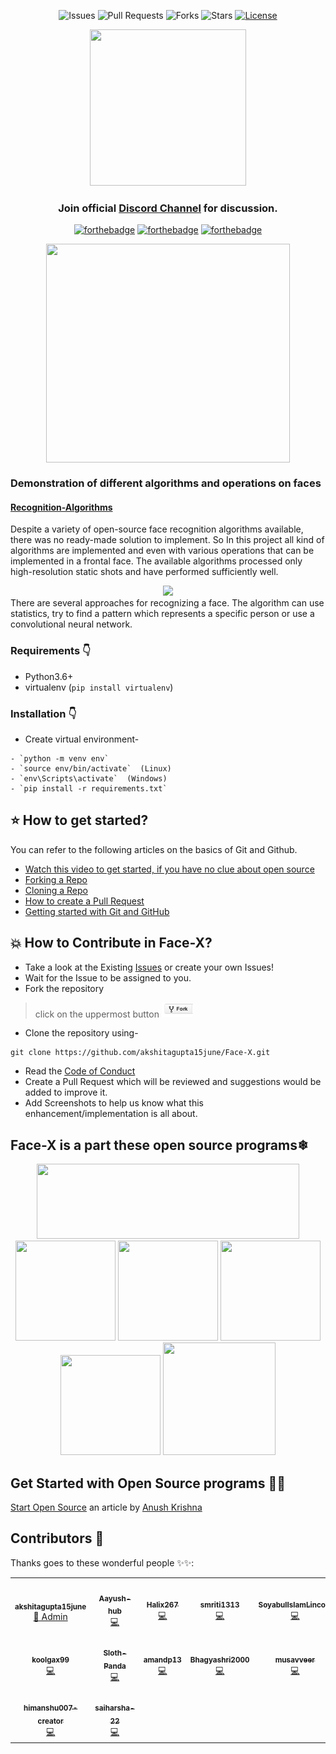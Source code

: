 <div align="center">




![Issues](https://img.shields.io/github/issues/akshitagupta15june/Face-X)
![Pull Requests](https://img.shields.io/github/issues-pr/akshitagupta15june/Face-X)
![Forks](https://img.shields.io/github/forks/akshitagupta15june/Face-X)
![Stars](https://img.shields.io/github/stars/akshitagupta15june/Face-X)
[![License](https://img.shields.io/github/license/akshitagupta15june/Face-X)](https://github.com/akshitagupta15june/lane_detection_opencv/blob/master/LICENSE)

<img src="https://github.com/akshitagupta15june/Face-X/blob/master/Cartoonify%20Image/logo/Face-X.png" width=250 height=250>

<h3>Join official <a href="https://discord.com/invite/Jmc97prqjb">Discord Channel</a> for discussion.</h3>

[![forthebadge](https://forthebadge.com/images/badges/built-by-developers.svg)](https://forthebadge.com) [![forthebadge](https://forthebadge.com/images/badges/made-with-python.svg)](https://forthebadge.com) [![forthebadge](https://forthebadge.com/images/badges/powered-by-coffee.svg)](https://forthebadge.com)
</div>


<div align="center">
<img src="https://github.com/akshitagupta15june/Face-X/blob/master/Cartoonify%20Image/Cartoonify_face_image/Images/recof.gif" width="390px" height="350px" align='center'>
</div>

### Demonstration of different algorithms and operations on faces 

#### [Recognition-Algorithms](https://github.com/akshitagupta15june/Face-X/tree/master/Recognition-Algorithms)
 

Despite a variety of open-source face recognition algorithms available, there was no ready-made solution to implement. So In this project all kind of algorithms are implemented and even with various operations that can be implemented in a frontal face. The available algorithms processed only high-resolution static shots and have performed sufficiently well.

<div align="center">
<img src="https://media.giphy.com/media/AXorq76Tg3Vte/giphy.gif" width="20%"><br>
</div>
There are several approaches for recognizing a face. The algorithm can use statistics, try to find a pattern which represents a specific person or use a convolutional neural network.


### Requirements 👇
- Python3.6+
- virtualenv (`pip install virtualenv`)


### Installation 👇

- Create virtual environment-
```
- `python -m venv env`
- `source env/bin/activate`  (Linux)
- `env\Scripts\activate`  (Windows)
- `pip install -r requirements.txt`
```


## ⭐ How to get started?

You can refer to the following articles on the basics of Git and Github.

- [Watch this video to get started, if you have no clue about open source](https://youtu.be/SL5KKdmvJ1U)
- [Forking a Repo](https://help.github.com/en/github/getting-started-with-github/fork-a-repo)
- [Cloning a Repo](https://help.github.com/en/desktop/contributing-to-projects/creating-a-pull-request)
- [How to create a Pull Request](https://opensource.com/article/19/7/create-pull-request-github)
- [Getting started with Git and GitHub](https://towardsdatascience.com/getting-started-with-git-and-github-6fcd0f2d4ac6)



## 💥 How to Contribute in Face-X?

- Take a look at the Existing [Issues](https://github.com/akshitagupta15june/Face-X/issues) or create your own Issues!
- Wait for the Issue to be assigned to you.
- Fork the repository
>click on the uppermost button <img src="https://github.com/Vinamrata1086/Face-X/blob/master/Recognition-Algorithms/Facial%20Recognition%20using%20LBPH/images/fork.png" width=50>

- Clone the repository using-
```
git clone https://github.com/akshitagupta15june/Face-X.git
```
- Read the [Code of Conduct](https://github.com/akshitagupta15june/Face-X/blob/master/CODE_OF_CONDUCT.md)
- Create a Pull Request which will be reviewed and suggestions would be added to improve it.
- Add Screenshots to help us know what this enhancement/implementation is all about.

## Face-X is a part these open source programs❄

<p align="center">
  <a>
   <img  width="420" height="120"  src="https://github.com/akshitagupta15june/Face-X/blob/master/Cartoonify%20Image/Cartoonification/gssoc.png">
   <img  width="160" height="160" src="https://njackwinterofcode.github.io/images/nwoc-logo.png">
   <img  src="https://devscript.tech/woc/img/WOC-logo.png" width="160" height="160"/>
   <img  width="160" height="160"  src="https://github.com/akshitagupta15june/Face-X/blob/master/Cartoonify%20Image/Cartoonification/uaceit.jpeg">
   <img  width="160" height="160"  src="https://github.com/akshitagupta15june/Face-X/blob/master/Cartoonify%20Image/Cartoonification/cwoc.jpeg">
   <img  width="180" height="180" src="https://media-exp1.licdn.com/dms/image/C560BAQGh8hr-FgbrHw/company-logo_200_200/0/1602422883512?e=2159024400&v=beta&t=s8IX2pN1J2v5SRRbgzVNzxnQ2rWeeMq2Xb__BYW60qE">
</p>
	
## Get Started with Open Source programs 👨‍💻

[Start Open Source](https://anush-venkatakrishna.medium.com/part-1-winter-or-summer-take-your-baby-steps-into-opensource-now-7d661235d7ff) an article by [Anush Krishna](https://github.com/anushkrishnav)
</br>


## Contributors 🌟 

Thanks goes to these wonderful people ✨✨:
<table>
	<!--   ROW 1 -->
	<tr>
		<td align="center">
			<a href="https://github.com/akshitagupta15june">
				<img src="https://avatars0.githubusercontent.com/u/57909583?v=4" width="100px" alt="" />
				<br /> <sub><b>akshitagupta15june</b></sub>
			</a>
			<br /> <a href="https://github.com/akshitagupta15june"> 
                👑 Admin
            </a>
		</td>
		<td align="center">
			<a href="https://github.com/Aayush-hub">
				<img src="https://avatars1.githubusercontent.com/u/65889104?v=4" width="100px" alt="" />
				<br /> <sub><b>Aayush-hub</b></sub>
			</a>
			<br /> <a href="https://github.com/Jayshah6699/datascience-mashup/commits?author=Aayush-hub">
                💻
            </a>
		</td>
		<td align="center">
			<a href="https://github.com/Halix267">
				<img src="https://avatars1.githubusercontent.com/u/63572018?v=4" width="100px" alt="" />
				<br /> <sub><b>Halix267</b></sub>
			</a>
			<br /> <a href="https://github.com/Jayshah6699/datascience-mashup/commits?author=Halix267">
                💻
            </a>
		</td>
		<td align="center">
			<a href="https://github.com/smriti1313">
				<img src="https://avatars1.githubusercontent.com/u/52624997?v=4" width="100px" alt="" />
				<br /> <sub><b>smriti1313</b></sub>
			</a>
			<br /> <a href="https://github.com/Jayshah6699/datascience-mashup/commits?author=smriti1313">
                💻
            </a>
		</td>
		<td align="center">
			<a href="https://github.com/SoyabulIslamLincoln">
				<img src="https://avatars1.githubusercontent.com/u/55865931?v=4" width="100px" alt="" />
				<br /> <sub><b>SoyabulIslamLincoln</b></sub>
			</a>
			<br /> <a href="https://github.com/Jayshah6699/datascience-mashup/commits?author=SoyabulIslamLincoln">
                💻
            </a>
		</td>
		<td align="center">
			<a href="https://github.com/ashwani-rathee">
				<img src="https://avatars3.githubusercontent.com/u/54855463?v=4" width="100px" alt="" />
				<br /> <sub><b>ashwani-rathee</b></sub>
			</a>
			<br /> <a href="https://github.com/Jayshah6699/datascience-mashup/commits?author=ashwani-rathee">
                💻
            </a>
		</td>
		<td align="center">
			<a href="https://github.com/KerinPithawala">
				<img src="https://avatars3.githubusercontent.com/u/46436993?v=4" width="100px" alt="" />
				<br /> <sub><b>KerinPithawala</b></sub>
			</a>
			<br /> <a href="https://github.com/Jayshah6699/datascience-mashup/commits?author=KerinPithawala">
                💻
            </a>
		</td>
	</tr>
	<!--   ROW 2 -->
	<tr>
		<td align="center">
			<a href="https://github.com/koolgax99">
				<img src="https://avatars0.githubusercontent.com/u/55532999?v=4" width="100px" alt="" />
				<br /> <sub><b>koolgax99</b></sub>
			</a>
			<br /> <a href="https://github.com/Jayshah6699/datascience-mashup/commits?author=koolgax99">
                💻
            </a>
		</td>
		<td align="center">
			<a href="https://github.com/Sloth-Panda">
				<img src="https://avatars2.githubusercontent.com/u/70213384?v=4" width="100px" alt="" />
				<br /> <sub><b>Sloth-Panda</b></sub>
			</a>
			<br /> <a href="https://github.com/Jayshah6699/datascience-mashup/commits?author=Sloth-Panda">
                💻
            </a>
		</td>
		<td align="center">
			<a href="https://github.com/amandp13">
				<img src="https://avatars0.githubusercontent.com/u/55224891?v=4" width="100px" alt="" />
				<br /> <sub><b>amandp13</b></sub>
			</a>
			<br /> <a href="https://github.com/Jayshah6699/datascience-mashup/commits?author=amandp13">
                💻
            </a>
		</td>
		<td align="center">
			<a href="https://github.com/Bhagyashri2000">
				<img src="https://avatars1.githubusercontent.com/u/43903254?v=4" width="100px" alt="" />
				<br /> <sub><b>Bhagyashri2000</b></sub>
			</a>
			<br /> <a href="https://github.com/Jayshah6699/datascience-mashup/commits?author=Bhagyashri2000">
                💻
            </a>
		</td>
		<td align="center">
			<a href="https://github.com/musavveer">
				<img src="https://avatars2.githubusercontent.com/u/62888562?v=4" width="100px" alt="" />
				<br /> <sub><b>musavveer</b></sub>
			</a>
			<br /> <a href="https://github.com/Jayshah6699/datascience-mashup/commits?author=musavveer">
                💻
            </a>
		</td>
		<td align="center">
			<a href="https://github.com/RaghavModi">
				<img src="https://avatars1.githubusercontent.com/u/52846588?v=4" width="100px" alt="" />
				<br /> <sub><b>RaghavModi</b></sub>
			</a>
			<br /> <a href="https://github.com/Jayshah6699/datascience-mashup/commits?author=RaghavModi">
                💻
            </a>
		</td>
		<td align="center">
			<a href="https://github.com/Karnak123">
				<img src="https://avatars1.githubusercontent.com/u/39977582?v=4" width="100px" alt="" />
				<br /> <sub><b>Karnak123</b></sub>
			</a>
			<br /> <a href="https://github.com/Jayshah6699/datascience-mashup/commits?author=Karnak123">
                💻
            </a>
		</td>
	</tr>
	<!--   ROW 3 -->
	<tr>
		<td align="center">
			<a href="https://github.com/himanshu007-creator">
				<img src="https://avatars2.githubusercontent.com/u/65963997?v=4" width="100px" alt="" />
				<br /> <sub><b>himanshu007-creator</b></sub>
			</a>
			<br /> <a href="https://github.com/Jayshah6699/datascience-mashup/commits?author=himanshu007-creator">
                💻
            </a>
		</td>
		<td align="center">
			<a href="https://github.com/saiharsha-22">
				<img src="https://avatars1.githubusercontent.com/u/61947484?v=4" width="100px" alt="" />
				<br /> <sub><b>saiharsha-22</b></sub>
			</a>
			<br /> <a href="https://github.com/Jayshah6699/datascience-mashup/commits?author=saiharsha-22">
                💻
            </a>
		</td>
	</tr>
</table>
</br>
